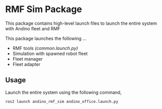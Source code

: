 # RMF Sim Package
This package contains high-level launch files to launch the entire system with Andino fleet and RMF

This package launches the following ...
- RMF tools *(common.launch.py)*
- Simulation with spawned robot fleet
- Fleet manager
- Fleet adapter

## Usage
Launch the entire system using the following command,

```
ros2 launch andino_rmf_sim andino_office.launch.py
```